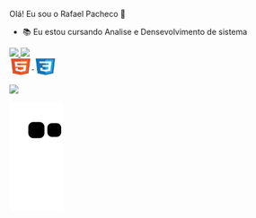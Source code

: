 Olá! Eu sou o Rafael Pacheco 👋

- 📚 Eu estou cursando Analise e Densevolvimento de sistema

<div>
  <a href="https://github.com/rafaelpache">
  <img height="180em" src="https://github-readme-stats.vercel.app/api?username=rafaelpache&show_icons=true&theme=dark&include_all_commits=true&count_private=true"/>
  <img height="150em" src="https://github-readme-stats.vercel.app/api/top-langs/?username=rafaelpache&layout=compact&langs_count=7&theme=dark"/>
</div>
<div>
   <img align="center" alt="Rafa-HTML" height="30" width="40" src="https://raw.githubusercontent.com/devicons/devicon/master/icons/html5/html5-original.svg">
  <img align="center" alt="Rafa-CSS" height="30" width="40" src="https://raw.githubusercontent.com/devicons/devicon/master/icons/css3/css3-original.svg">
 <div><br>
   
   <div> 
  <a href="https://www.linkedin.com/in/rafaelpachecoleite/" target="_blank"><img src="https://img.shields.io/badge/-LinkedIn-%230077B5?style=for-the-badge&logo=linkedin&logoColor=white" target="_blank"></a> 
 
  ![Snake animation](https://github.com/rafaballerini/rafaballerini/blob/output/github-contribution-grid-snake.svg)
 
</div>
 
